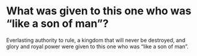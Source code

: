 # What was given to this one who was “like a son of man”?

Everlasting authority to rule, a kingdom that will never be destroyed, and glory and royal power were given to this one who was “like a son of man”.
